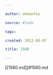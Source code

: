 ```yaml
---

author: ohmanfoo

source: #todo

tags: 

created: 2022-08-07

title: 1560

---
```

[[1560.md]]#1560.md